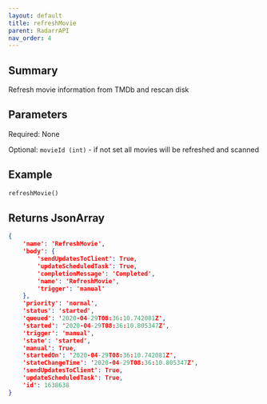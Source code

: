 ```yaml
---
layout: default
title: refreshMovie
parent: RadarrAPI
nav_order: 4
---
```


## Summary

Refresh movie information from TMDb and rescan disk

## Parameters

Required: None

Optional: `movieId (int)` - if not set all movies will be refreshed and scanned

## Example

```python
refreshMovie()
```

## Returns JsonArray

```json
{
    'name': 'RefreshMovie', 
    'body': {
        'sendUpdatesToClient': True, 
        'updateScheduledTask': True, 
        'completionMessage': 'Completed', 
        'name': 'RefreshMovie', 
        'trigger': 'manual'
    }, 
    'priority': 'normal', 
    'status': 'started', 
    'queued': '2020-04-29T08:36:10.742081Z', 
    'started': '2020-04-29T08:36:10.805347Z', 
    'trigger': 'manual', 
    'state': 'started', 
    'manual': True, 
    'startedOn': '2020-04-29T08:36:10.742081Z', 
    'stateChangeTime': '2020-04-29T08:36:10.805347Z', 
    'sendUpdatesToClient': True, 
    'updateScheduledTask': True, 
    'id': 1638638
}
```
